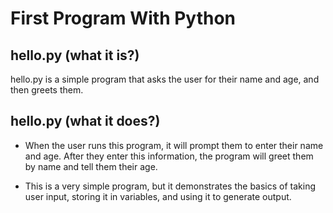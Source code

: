 # First Program With Python

## hello.py (what it is?)
hello.py is a simple program that asks the user for their name and age, and then greets them.

## hello.py (what it does?)
- When the user runs this program, it will prompt them to enter their name and age. After they enter this information, the program will greet them by name and tell them their age.

- This is a very simple program, but it demonstrates the basics of taking user input, storing it in variables, and using it to generate output.
